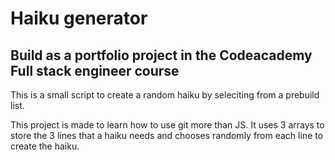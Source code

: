 # Haiku generator

## Build as a portfolio project in the Codeacademy Full stack engineer course

This is a small script to create a random haiku by seleciting from a prebuild list.

This project is made to learn how to use git more than JS.
It uses 3 arrays to store the 3 lines that a haiku needs and chooses randomly from each line to create the haiku.
